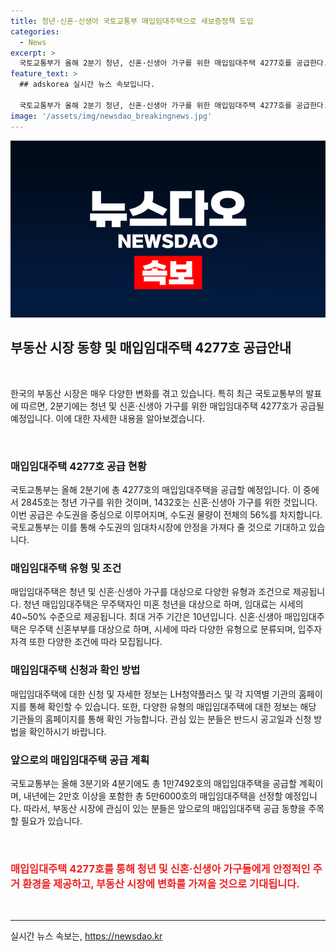 ```yaml
---
title: 청년·신혼·신생아 국토교통부 매입임대주택으로 새보증정책 도입
categories:
  - News
excerpt: >
  국토교통부가 올해 2분기 청년, 신혼·신생아 가구를 위한 매입임대주택 4277호를 공급한다. 총 4277호 중 수도권 물량이 56%를 차지하며, 27일부터 모집되며 신혼·신생아 가구를 위한 매입임대주택은 최대 20년간 거주 가능하다. 국토교통부는 임대차시장 안정화에 기대하며, 27일에는 1634호 집에 대한 입주자 모집도 예정돼 있다. 내년까지 신축매입임대주택을 적극 공급할 예정이며, 더팩트는 24시간 제보를 기다린다. (사진 및 출처: 더팩트 DB)
feature_text: >
  ## adskorea 실시간 뉴스 속보입니다.

  국토교통부가 올해 2분기 청년, 신혼·신생아 가구를 위한 매입임대주택 4277호를 공급한다. 총 4277호 중 수도권 물량이 56%를 차지하며, 27일부터 모집되며 신혼·신생아 가구를 위한 매입임대주택은 최대 20년간 거주 가능하다. 국토교통부는 임대차시장 안정화에 기대하며, 27일에는 1634호 집에 대한 입주자 모집도 예정돼 있다. 내년까지 신축매입임대주택을 적극 공급할 예정이며, 더팩트는 24시간 제보를 기다린다. (사진 및 출처: 더팩트 DB)
image: '/assets/img/newsdao_breakingnews.jpg'
---
```


<p><img src="/assets/img/newsdao_breakingnews.jpg" alt="adskorea 속보" /></p>

<h2 data-ke-size="size26">부동산 시장 동향 및 매입임대주택 4277호 공급안내</h2>

<p data-ke-size="size16">&nbsp;</p>

<p>한국의 부동산 시장은 매우 다양한 변화를 겪고 있습니다. 특히 최근 국토교통부의 발표에 따르면, 2분기에는 청년 및 신혼·신생아 가구를 위한 매입임대주택 4277호가 공급될 예정입니다. 이에 대한 자세한 내용을 알아보겠습니다.</p>

<p data-ke-size="size16">&nbsp;</p>

<h3>매입임대주택 4277호 공급 현황</h3>

<p data-ke-size="size16">국토교통부는 올해 2분기에 총 4277호의 매입임대주택을 공급할 예정입니다. 이 중에서 2845호는 청년 가구를 위한 것이며, 1432호는 신혼·신생아 가구를 위한 것입니다. 이번 공급은 수도권을 중심으로 이루어지며, 수도권 물량이 전체의 56%를 차지합니다. 국토교통부는 이를 통해 수도권의 임대차시장에 안정을 가져다 줄 것으로 기대하고 있습니다.</p>

<h3>매입임대주택 유형 및 조건</h3>

<p data-ke-size="size16">매입임대주택은 청년 및 신혼·신생아 가구를 대상으로 다양한 유형과 조건으로 제공됩니다. 청년 매입임대주택은 무주택자인 미혼 청년을 대상으로 하며, 임대료는 시세의 40~50% 수준으로 제공됩니다. 최대 거주 기간은 10년입니다. 신혼·신생아 매입임대주택은 무주택 신혼부부를 대상으로 하며, 시세에 따라 다양한 유형으로 분류되며, 입주자 자격 또한 다양한 조건에 따라 모집됩니다.</p>

<h3>매입임대주택 신청과 확인 방법</h3>

<p data-ke-size="size16">매입임대주택에 대한 신청 및 자세한 정보는 LH청약플러스 및 각 지역별 기관의 홈페이지를 통해 확인할 수 있습니다. 또한, 다양한 유형의 매입임대주택에 대한 정보는 해당 기관들의 홈페이지를 통해 확인 가능합니다. 관심 있는 분들은 반드시 공고일과 신청 방법을 확인하시기 바랍니다.</p>

<h3>앞으로의 매입임대주택 공급 계획</h3>

<p data-ke-size="size16">국토교통부는 올해 3분기와 4분기에도 총 1만7492호의 매입임대주택을 공급할 계획이며, 내년에는 2만호 이상을 포함한 총 5만6000호의 매입임대주택을 선정할 예정입니다. 따라서, 부동산 시장에 관심이 있는 분들은 앞으로의 매입임대주택 공급 동향을 주목할 필요가 있습니다.</p>

<p data-ke-size="size16">&nbsp;</p>

<h3><b><span style="color: #ee2323;">매입임대주택 4277호를 통해 청년 및 신혼·신생아 가구들에게 안정적인 주거 환경을 제공하고, 부동산 시장에 변화를 가져올 것으로 기대됩니다.</span></b></h3>

<p data-ke-size="size16">&nbsp;</p>

<hr>
실시간 뉴스 속보는, <a href="https://newsdao.kr" rel="dofollow">https://newsdao.kr</a>


